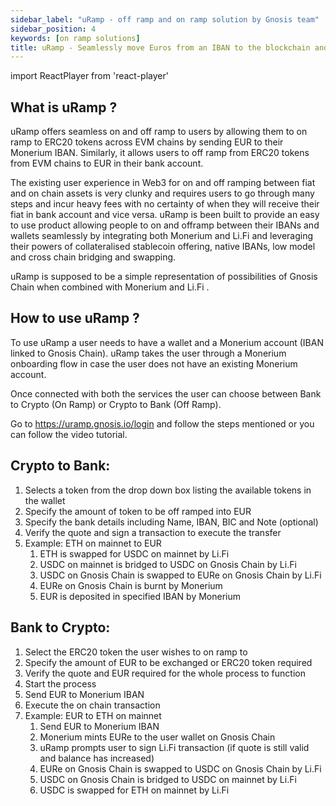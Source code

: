 ```yaml
---
sidebar_label: "uRamp - off ramp and on ramp solution by Gnosis team"
sidebar_position: 4
keywords: [on ramp solutions] 
title: uRamp - Seamlessly move Euros from an IBAN to the blockchain and back
---
```

import ReactPlayer from 'react-player'

## What is uRamp ?

uRamp offers seamless on and off ramp to users by allowing them to on ramp to ERC20 tokens across EVM chains by sending EUR to their Monerium IBAN. Similarly, it allows users to off ramp from  ERC20 tokens from EVM chains to EUR in their bank account.

The existing user experience in Web3 for on and off ramping between fiat and on chain assets is very clunky and requires users to go through many steps and incur heavy fees with no certainty of when they will receive their fiat in bank account and vice versa. uRamp is been built to provide an easy to use product allowing people to on and offramp between their IBANs and wallets seamlessly by integrating both Monerium and Li.Fi and leveraging their powers of collateralised stablecoin offering, native IBANs, low model and cross chain bridging and swapping.

uRamp is supposed to be a simple representation of possibilities of Gnosis Chain when combined with Monerium and Li.Fi .

## How to use uRamp ?

To use uRamp a user needs to have a wallet and a Monerium account (IBAN linked to Gnosis Chain). uRamp takes the user through a Monerium onboarding flow in case the user does not have an existing Monerium account. 

Once connected with both the services the user can choose between Bank to Crypto (On Ramp) or Crypto to Bank (Off Ramp).

Go to https://uramp.gnosis.io/login and follow the steps mentioned or you can follow the video tutorial.

<ReactPlayer playing controls url='/Uramp_demo_V1.1.mp4' />

## Crypto to Bank:

1. Selects a token from the drop down box listing the available tokens in the wallet
2. Specify the amount of token to be off ramped into EUR
3. Specify the bank details including Name, IBAN, BIC and Note (optional)
4. Verify the quote and sign a transaction to execute the transfer 
5. Example: ETH on mainnet to EUR
    1. ETH is swapped for USDC on mainnet by Li.Fi
    2. USDC on mainnet is bridged to USDC on Gnosis Chain by Li.Fi
    3. USDC on Gnosis Chain is swapped to EURe on Gnosis Chain by Li.Fi
    4. EURe on Gnosis Chain is burnt by Monerium
    5. EUR is deposited in specified IBAN by Monerium

## Bank to Crypto:

1. Select the ERC20 token the user wishes to on ramp to 
2. Specify the amount of EUR to be exchanged or ERC20 token required
3. Verify the quote and EUR required for the whole process to function
4. Start the process
5. Send EUR to Monerium IBAN
6. Execute the on chain transaction
7. Example: EUR to ETH on mainnet
    1. Send EUR to Monerium IBAN
    2. Monerium mints EURe to the user wallet on Gnosis Chain
    3. uRamp prompts user to sign Li.Fi transaction (if quote is still valid and balance has increased)
    4. EURe on Gnosis Chain is swapped to USDC on Gnosis Chain by Li.Fi
    5. USDC on Gnosis Chain is bridged to USDC on mainnet by Li.Fi
    6. USDC is swapped for ETH on mainnet by Li.Fi